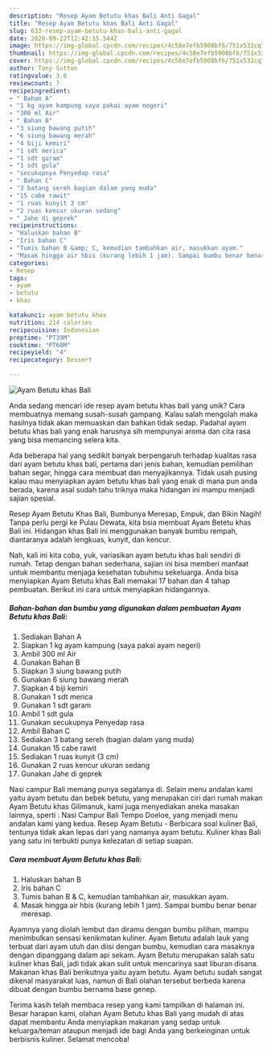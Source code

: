 ```yaml
---
description: "Resep Ayam Betutu khas Bali Anti Gagal"
title: "Resep Ayam Betutu khas Bali Anti Gagal"
slug: 633-resep-ayam-betutu-khas-bali-anti-gagal
date: 2020-09-22T12:42:15.544Z
image: https://img-global.cpcdn.com/recipes/4c58e7efb5908bf6/751x532cq70/ayam-betutu-khas-bali-foto-resep-utama.jpg
thumbnail: https://img-global.cpcdn.com/recipes/4c58e7efb5908bf6/751x532cq70/ayam-betutu-khas-bali-foto-resep-utama.jpg
cover: https://img-global.cpcdn.com/recipes/4c58e7efb5908bf6/751x532cq70/ayam-betutu-khas-bali-foto-resep-utama.jpg
author: Tony Sutton
ratingvalue: 3.6
reviewcount: 7
recipeingredient:
- " Bahan A"
- "1 kg ayam kampung saya pakai ayam negeri"
- "300 ml Air"
- " Bahan B"
- "3 siung bawang putih"
- "6 siung bawang merah"
- "4 biji kemiri"
- "1 sdt merica"
- "1 sdt garam"
- "1 sdt gula"
- "secukupnya Penyedap rasa"
- " Bahan C"
- "3 batang sereh bagian dalam yang muda"
- "15 cabe rawit"
- "1 ruas kunyit 3 cm"
- "2 ruas kencur ukuran sedang"
- " Jahe di geprek"
recipeinstructions:
- "Haluskan bahan B"
- "Iris bahan C"
- "Tumis bahan B &amp; C, kemudian tambahkan air, masukkan ayam."
- "Masak hingga air hbis (kurang lebih 1 jam). Sampai bumbu benar benar meresap."
categories:
- Resep
tags:
- ayam
- betutu
- khas

katakunci: ayam betutu khas 
nutrition: 214 calories
recipecuisine: Indonesian
preptime: "PT39M"
cooktime: "PT60M"
recipeyield: "4"
recipecategory: Dessert

---
```



![Ayam Betutu khas Bali](https://img-global.cpcdn.com/recipes/4c58e7efb5908bf6/751x532cq70/ayam-betutu-khas-bali-foto-resep-utama.jpg)

Anda sedang mencari ide resep ayam betutu khas bali yang unik? Cara membuatnya memang susah-susah gampang. Kalau salah mengolah maka hasilnya tidak akan memuaskan dan bahkan tidak sedap. Padahal ayam betutu khas bali yang enak harusnya sih mempunyai aroma dan cita rasa yang bisa memancing selera kita.

Ada beberapa hal yang sedikit banyak berpengaruh terhadap kualitas rasa dari ayam betutu khas bali, pertama dari jenis bahan, kemudian pemilihan bahan segar, hingga cara membuat dan menyajikannya. Tidak usah pusing kalau mau menyiapkan ayam betutu khas bali yang enak di mana pun anda berada, karena asal sudah tahu triknya maka hidangan ini mampu menjadi sajian spesial.

Resep Ayam Betutu Khas Bali, Bumbunya Meresap, Empuk, dan Bikin Nagih! Tanpa perlu pergi ke Pulau Dewata, kita bsia membuat Ayam Betetu khas Bali ini. Hidangan khas Bali ini menggunakan banyak bumbu rempah, diantaranya adalah lengkuas, kunyit, dan kencur.


Nah, kali ini kita coba, yuk, variasikan ayam betutu khas bali sendiri di rumah. Tetap dengan bahan sederhana, sajian ini bisa memberi manfaat untuk membantu menjaga kesehatan tubuhmu sekeluarga. Anda bisa menyiapkan Ayam Betutu khas Bali memakai 17 bahan dan 4 tahap pembuatan. Berikut ini cara untuk menyiapkan hidangannya.

<!--inarticleads1-->

##### Bahan-bahan dan bumbu yang digunakan dalam pembuatan Ayam Betutu khas Bali:

1. Sediakan  Bahan A
1. Siapkan 1 kg ayam kampung (saya pakai ayam negeri)
1. Ambil 300 ml Air
1. Gunakan  Bahan B
1. Siapkan 3 siung bawang putih
1. Gunakan 6 siung bawang merah
1. Siapkan 4 biji kemiri
1. Gunakan 1 sdt merica
1. Gunakan 1 sdt garam
1. Ambil 1 sdt gula
1. Gunakan secukupnya Penyedap rasa
1. Ambil  Bahan C
1. Sediakan 3 batang sereh (bagian dalam yang muda)
1. Gunakan 15 cabe rawit
1. Sediakan 1 ruas kunyit (3 cm)
1. Gunakan 2 ruas kencur ukuran sedang
1. Gunakan  Jahe di geprek


Nasi campur Bali memang punya segalanya di. Selain menu andalan kami yaitu ayam betutu dan bebek betutu, yang merupakan ciri dari rumah makan Ayam Betutu khas Gilimanuk, kami juga menyediakan aneka masakan lainnya, sperti : Nasi Campur Bali Tempo Doeloe, yang menjadi menu andalan kami yang kedua. Resep Ayam Betutu - Berbicara soal kuliner Bali, tentunya tidak akan lepas dari yang namanya ayam betutu. Kuliner khas Bali yang satu ini terbukti punya kelezatan di setiap suapan. 

<!--inarticleads2-->

##### Cara membuat Ayam Betutu khas Bali:

1. Haluskan bahan B
1. Iris bahan C
1. Tumis bahan B &amp; C, kemudian tambahkan air, masukkan ayam.
1. Masak hingga air hbis (kurang lebih 1 jam). Sampai bumbu benar benar meresap.


Ayamnya yang diolah lembut dan diramu dengan bumbu pilihan, mampu menimbulkan sensasi kenikmatan kuliner. Ayam Betutu adalah lauk yang terbuat dari ayam utuh dan diisi dengan bumbu, kemudian cara masaknya dengan dipanggang dalam api sekam. Ayam Betutu merupakan salah satu kuliner khas Bali, jadi tidak akan sulit untuk mencarinya saat liburan disana. Makanan khas Bali berikutnya yaitu ayam betutu. Ayam betutu sudah sangat dikenal masyarakat luas, namun di Bali olahan tersebut berbeda karena dibuat dengan bumbu bernama base genep. 

Terima kasih telah membaca resep yang kami tampilkan di halaman ini. Besar harapan kami, olahan Ayam Betutu khas Bali yang mudah di atas dapat membantu Anda menyiapkan makanan yang sedap untuk keluarga/teman ataupun menjadi ide bagi Anda yang berkeinginan untuk berbisnis kuliner. Selamat mencoba!
